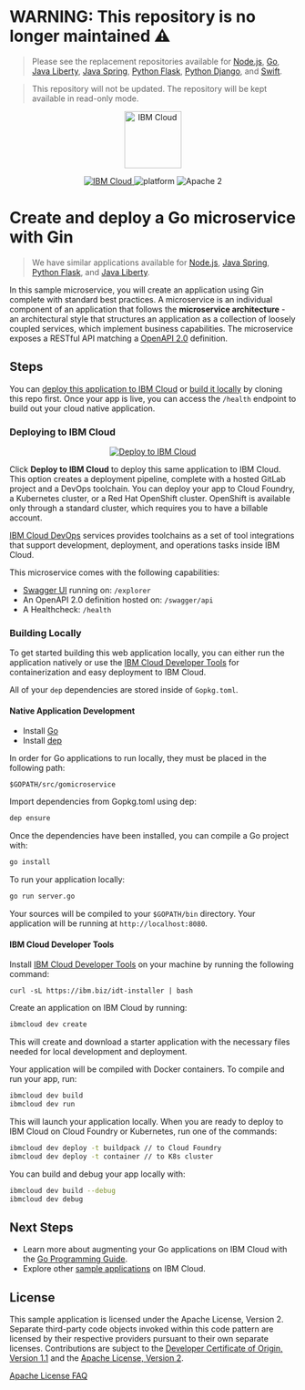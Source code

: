 # WARNING: This repository is no longer maintained :warning:

> Please see the replacement repositories available for [Node.js](https://github.com/IBM/node-express-app), [Go](https://github.com/IBM/go-gin-app), [Java Liberty](https://github.com/IBM/java-liberty-app), [Java Spring](https://github.com/IBM/java-spring-app), [Python Flask](https://github.com/IBM/python-flask-app), [Python Django](https://github.com/IBM/python-django-app), and [Swift](https://github.com/IBM/swift-kitura-app).

> This repository will not be updated. The repository will be kept available in read-only mode.


<p align="center">
    <a href="https://cloud.ibm.com">
        <img src="https://landscape.cncf.io/logos/ibm-cloud-kcsp.svg" height="100" alt="IBM Cloud">
    </a>
</p>


<p align="center">
    <a href="https://cloud.ibm.com">
    <img src="https://img.shields.io/badge/IBM%20Cloud-powered-blue.svg" alt="IBM Cloud">
    </a>
    <img src="https://img.shields.io/badge/platform-go-lightgrey.svg?style=flat" alt="platform">
    <img src="https://img.shields.io/badge/license-Apache2-blue.svg?style=flat" alt="Apache 2">
</p>


# Create and deploy a Go microservice with Gin

> We have similar applications available for [Node.js](https://github.com/IBM/nodejs-microservice), [Java Spring](https://github.com/IBM/spring-microservice), [Python Flask](https://github.com/IBM/flask-microservice), and [Java Liberty](https://github.com/IBM/java-liberty-microservice).

In this sample microservice, you will create an application using Gin complete with standard best practices. A microservice is an individual component of an application that follows the **microservice architecture** - an architectural style that structures an application as a collection of loosely coupled services, which implement business capabilities. The microservice exposes a RESTful API matching a [OpenAPI 2.0](https://swagger.io/docs/specification/2-0/basic-structure/) definition.


## Steps

You can [deploy this application to IBM Cloud](https://cloud.ibm.com/developer/appservice/create-app?starterKit=8688b5ca-21c4-3bd3-9070-8f269459ccdc) or [build it locally](#building-locally) by cloning this repo first. Once your app is live, you can access the `/health` endpoint to build out your cloud native application.

### Deploying to IBM Cloud

<p align="center">
    <a href="https://cloud.ibm.com/developer/appservice/create-app?starterKit=8688b5ca-21c4-3bd3-9070-8f269459ccdc">
    <img src="https://cloud.ibm.com/devops/setup/deploy/button_x2.png" alt="Deploy to IBM Cloud">
    </a>
</p>

Click **Deploy to IBM Cloud** to deploy this same application to IBM Cloud. This option creates a deployment pipeline, complete with a hosted GitLab project and a DevOps toolchain. You can deploy your app to Cloud Foundry, a Kubernetes cluster, or a Red Hat OpenShift cluster. OpenShift is available only through a standard cluster, which requires you to have a billable account.

[IBM Cloud DevOps](https://www.ibm.com/cloud/devops) services provides toolchains as a set of tool integrations that support development, deployment, and operations tasks inside IBM Cloud.


This microservice comes with the following capabilities:
- [Swagger UI](http://swagger.io/swagger-ui/) running on: `/explorer`
- An OpenAPI 2.0 definition hosted on: `/swagger/api`
- A Healthcheck: `/health`

### Building Locally

To get started building this web application locally, you can either run the application natively or use the [IBM Cloud Developer Tools](https://cloud.ibm.com/docs/cli?topic=cloud-cli-getting-started) for containerization and easy deployment to IBM Cloud.

All of your `dep` dependencies are stored inside of `Gopkg.toml`.

#### Native Application Development

- Install [Go](https://golang.org/dl/)
- Install [dep](https://github.com/golang/dep)

In order for Go applications to run locally, they must be placed in the following path:
```
$GOPATH/src/gomicroservice
```

Import dependencies from Gopkg.toml using dep:
```bash
dep ensure
```

Once the dependencies have been installed, you can compile a Go project with:
```bash
go install
```

To run your application locally:
```bash
go run server.go
```

Your sources will be compiled to your `$GOPATH/bin` directory. Your application will be running at `http://localhost:8080`.

#### IBM Cloud Developer Tools

Install [IBM Cloud Developer Tools](https://cloud.ibm.com/docs/cli?topic=cloud-cli-getting-started) on your machine by running the following command:
```
curl -sL https://ibm.biz/idt-installer | bash
```

Create an application on IBM Cloud by running:

```bash
ibmcloud dev create
```

This will create and download a starter application with the necessary files needed for local development and deployment.

Your application will be compiled with Docker containers. To compile and run your app, run:

```bash
ibmcloud dev build
ibmcloud dev run
```

This will launch your application locally. When you are ready to deploy to IBM Cloud on Cloud Foundry or Kubernetes, run one of the commands:

```bash
ibmcloud dev deploy -t buildpack // to Cloud Foundry
ibmcloud dev deploy -t container // to K8s cluster
```

You can build and debug your app locally with:

```bash
ibmcloud dev build --debug
ibmcloud dev debug
```

## Next Steps
* Learn more about augmenting your Go applications on IBM Cloud with the [Go Programming Guide](https://cloud.ibm.com/docs/go?topic=go-getting-started).
* Explore other [sample applications](https://cloud.ibm.com/developer/appservice/starter-kits) on IBM Cloud.

## License

This sample application is licensed under the Apache License, Version 2. Separate third-party code objects invoked within this code pattern are licensed by their respective providers pursuant to their own separate licenses. Contributions are subject to the [Developer Certificate of Origin, Version 1.1](https://developercertificate.org/) and the [Apache License, Version 2](https://www.apache.org/licenses/LICENSE-2.0.txt).

[Apache License FAQ](https://www.apache.org/foundation/license-faq.html#WhatDoesItMEAN)
